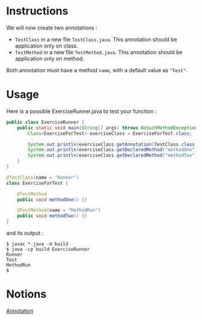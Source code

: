 # Instructions

We will now create two annotations : 
 * `TestClass` in a new file `TestClass.java`. This annotation should be application only on class.
 * `TestMethod` in a new file `TestMethod.java`. This annotation should be application only on method.

Both annotation must have a method `name`, with a default value as `"Test"`.

# Usage

Here is a possible ExerciseRunner.java to test your function :

```java
public class ExerciseRunner {
    public static void main(String[] args) throws NoSuchMethodException {
        Class<ExerciseForTest> exerciseClass = ExerciseForTest.class;

        System.out.println(exerciseClass.getAnnotation(TestClass.class).name());
        System.out.println(exerciseClass.getDeclaredMethod("methodOne").getAnnotation(TestMethod.class).name());
        System.out.println(exerciseClass.getDeclaredMethod("methodTwo").getAnnotation(TestMethod.class).name());
    }
}

@TestClass(name = "Runner")
class ExerciseForTest {

    @TestMethod
    public void methodOne() {}

    @TestMethod(name = "MethodRun")
    public void methodTwo() {}
}
```
          
and its output :
```shell
$ javac *.java -d build
$ java -cp build ExerciseRunner 
Runner
Test
MethodRun
$ 
```

# Notions
[Annotation](https://docs.oracle.com/javase/8/docs/technotes/guides/language/annotations.html)  
